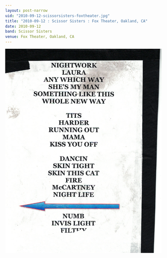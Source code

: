 ```yaml
---
layout: post-narrow
uid: "2010-09-12-scissorsisters-foxtheater.jpg"
title: "2010-09-12 : Scissor Sisters : Fox Theater, Oakland, CA"
date: 2010-09-12
band: Scissor Sisters
venue: Fox Theater, Oakland, CA
---
```


<div class="showcase">
  <img src="/img/2010/09/20100912-ScissorSisters-FoxTheater.jpg" alt="2010-09-12-scissorsisters-foxtheater.jpg">
</div>
